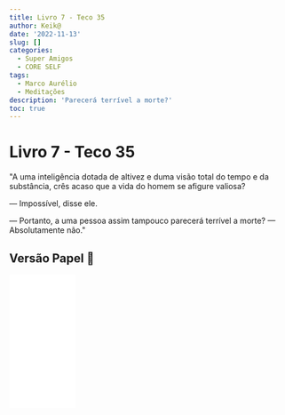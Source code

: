 ```yaml
---
title: Livro 7 - Teco 35
author: Keik@
date: '2022-11-13'
slug: []
categories:
  - Super Amigos
  - CORE SELF
tags:
  - Marco Aurélio
  - Meditações
description: 'Parecerá terrível a morte?'
toc: true
---
```


# Livro 7 - Teco 35

"A uma inteligência dotada de altivez e duma visão total do tempo e da substância, crês acaso que a vida do homem se afigure valiosa? 

— Impossível, disse ele. 

— Portanto, a uma pessoa assim tampouco parecerá terrível a morte? — Absolutamente não."

## Versão Papel :book:
<iframe style="width:120px;height:240px;" marginwidth="0" marginheight="0" scrolling="no" frameborder="0" src="//ws-na.amazon-adsystem.com/widgets/q?ServiceVersion=20070822&OneJS=1&Operation=GetAdHtml&MarketPlace=BR&source=ss&ref=as_ss_li_til&ad_type=product_link&tracking_id=mundodekeika-20&language=pt_BR&marketplace=amazon&region=BR&placement=B092FVY4BB&asins=B092FVY4BB&linkId=37c5ec14221f61f811029aa88b520891&show_border=true&link_opens_in_new_window=true"></iframe>